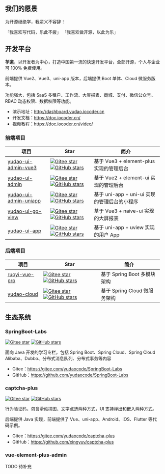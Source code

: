 ## 我们的愿景

为开源继绝学，我辈义不容辞！

「我喜欢写代码，乐此不疲」
「我喜欢做开源，以此为乐」

## 开发平台

**芋道**，以开发者为中心，打造中国第一流的快速开发平台，全部开源，个人与企业可 100% 免费使用。

前端提供 Vue2、Vue3、uni-app 版本，后端提供 Boot 单体、Cloud 微服务版本。

功能强大，包括 SaaS 多租户、工作流、大屏报表、商城、支付、微信公众号、RBAC 动态权限、数据权限等功能。

* 演示地址：<http://dashboard.yudao.iocoder.cn>
* 开发文档：<https://doc.iocoder.cn/>
* 视频教程：<https://doc.iocoder.cn/video/>

### 前端项目

| 项目                                                                                                       | Star                                                                                                                                                                                                                                                                                                                                                           | 简介                              |
|----------------------------------------------------------------------------------------------------------|----------------------------------------------------------------------------------------------------------------------------------------------------------------------------------------------------------------------------------------------------------------------------------------------------------------------------------------------------------------|---------------------------------|
| [yudao-ui-admin-vue3](https://gitee.com/yudaocode/yudao-ui-admin-vue3)                                   | [![Gitee star](https://gitee.com/yudaocode/yudao-ui-admin-vue3/badge/star.svg?theme=white)](https://gitee.com/yudaocode/yudao-ui-admin-vue3) [![GitHub stars](https://img.shields.io/github/stars/yudaocode/yudao-ui-admin-vue3.svg?style=social&label=Stars)](https://github.com/yudaocode/yudao-ui-admin-vue3)                                               | 基于 Vue3 + element-plus 实现的管理后台  |
| [yudao-ui-admin](https://gitee.com/zhijiantianya/ruoyi-vue-pro/tree/master/yudao-ui-admin)               | [![Gitee star](https://gitee.com/zhijiantianya/ruoyi-vue-pro/badge/star.svg?theme=white)](https://gitee.com/zhijiantianya/ruoyi-vue-pro/tree/master/yudao-ui-admin) [![GitHub stars](https://img.shields.io/github/stars/YunaiV/ruoyi-vue-pro.svg?style=social&label=Stars)](https://github.com/YunaiV/ruoyi-vue-pro/tree/master/yudao-ui-admin)               | 基于 Vue2 + element-ui 实现的管理后台    |
| [yudao-ui-admin-uniapp](https://gitee.com/zhijiantianya/ruoyi-vue-pro/tree/master/yudao-ui-admin-uniapp) | [![Gitee star](https://gitee.com/zhijiantianya/ruoyi-vue-pro/badge/star.svg?theme=white)](https://gitee.com/zhijiantianya/ruoyi-vue-pro/tree/master/yudao-ui-admin-uniapp) [![GitHub stars](https://img.shields.io/github/stars/YunaiV/ruoyi-vue-pro.svg?style=social&label=Stars)](https://github.com/YunaiV/ruoyi-vue-pro/tree/master/yudao-ui-admin-uniapp) | 基于 uni-app + uni-ui 实现的管理后台的小程序 |
| [yudao-ui-go-view](https://gitee.com/yudaocode/yudao-ui-go-view)                                         | [![Gitee star](https://gitee.com/yudaocode/yudao-ui-go-view/badge/star.svg?theme=white)](https://gitee.com/yudaocode/yudao-ui-go-view) [![GitHub stars](https://img.shields.io/github/stars/yudaocode/yudao-ui-go-view.svg?style=social&label=Stars)](https://github.com/yudaocode/yudao-ui-go-view)                                                           | 基于 Vue3 + naive-ui 实现的大屏报表      |
| [yudao-ui-app](https://gitee.com/zhijiantianya/ruoyi-vue-pro/tree/master/yudao-ui-app)                   | [![Gitee star](https://gitee.com/zhijiantianya/ruoyi-vue-pro/badge/star.svg?theme=white)](https://gitee.com/zhijiantianya/ruoyi-vue-pro/tree/master/yudao-ui-app) [![GitHub stars](https://img.shields.io/github/stars/YunaiV/ruoyi-vue-pro.svg?style=social&label=Stars)](https://github.com/YunaiV/ruoyi-vue-pro/tree/master/yudao-ui-app)                   | 基于 uni-app + uview 实现的用户 App    |

### 后端项目

| 项目                                                             | Star                                                                                                                                                                                                                                                                                       | 简介                    |
|----------------------------------------------------------------|--------------------------------------------------------------------------------------------------------------------------------------------------------------------------------------------------------------------------------------------------------------------------------------------|-----------------------|
| [ruoyi-vue-pro](https://gitee.com/zhijiantianya/ruoyi-vue-pro) | [![Gitee star](https://gitee.com/zhijiantianya/ruoyi-vue-pro/badge/star.svg?theme=white)](https://gitee.com/zhijiantianya/ruoyi-vue-pro) [![GitHub stars](https://img.shields.io/github/stars/YunaiV/ruoyi-vue-pro.svg?style=social&label=Stars)](https://github.com/YunaiV/ruoyi-vue-pro) | 基于 Spring Boot 多模块架构  |
| [yudao-cloud](https://gitee.com/zhijiantianya/yudao-cloud)     | [![Gitee star](https://gitee.com/zhijiantianya/yudao-cloud/badge/star.svg?theme=white)](https://gitee.com/zhijiantianya/yudao-cloud) [![GitHub stars](https://img.shields.io/github/stars/YunaiV/yudao-cloud.svg?style=social&label=Stars)](https://github.com/YunaiV/yudao-cloud)         | 基于 Spring Cloud 微服务架构 |

## 生态系统

### SpringBoot-Labs

[![Gitee star](https://gitee.com/yudaocode/SpringBoot-Labs/badge/star.svg?theme=white)](https://gitee.com/yudaocode/SpringBoot-Labs) [![GitHub stars](https://img.shields.io/github/stars/yudaocode/SpringBoot-Labs.svg?style=social&label=Stars)](https://github.com/yudaocode/SpringBoot-Labs)

面向 Java 开发的学习专栏，包括 Spring Boot、Spring Cloud、Spring Cloud Alibaba、Dubbo、分布式消息队列、分布式事务等内容

* Gitee：<https://gitee.com/yudaocode/SpringBoot-Labs>
* GitHub：<https://github.com/yudaocode/SpringBoot-Labs>

### captcha-plus

[![Gitee star](https://gitee.com/yudaocode/captcha-plus/badge/star.svg?theme=white)](https://gitee.com/yudaocode/captcha-plus) [![GitHub stars](https://img.shields.io/github/stars/xingyuv/captcha-plus.svg?style=social&label=Stars)](https://github.com/xingyuv/captcha-plus)

行为验证码，包含滑动拼图、文字点选两种方式，UI 支持弹出和嵌入两种方式。 

后端提供 Java 实现，前端提供了 Vue、uni-app、Android、iOS、Flutter 等代码示例。

* Gitee：<https://gitee.com/yudaocode/captcha-plus>
* GitHub：<https://github.com/xingyuv/captcha-plus>

### vue-element-plus-admin

TODO 待补充
